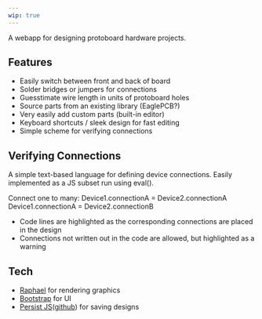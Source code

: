 ```yaml
---
wip: true
---
```

A webapp for designing protoboard hardware projects.

Features
--------

* Easily switch between front and back of board
* Solder bridges or jumpers for connections
* Guesstimate wire length in units of protoboard holes
* Source parts from an existing library (EaglePCB?)
* Very easily add custom parts (built-in editor)
* Keyboard shortcuts / sleek design for fast editing
* Simple scheme for verifying connections

Verifying Connections
---------------------

A simple text-based language for defining device connections. Easily implemented as a JS subset run using eval().

Connect one to many:
	Device1.connectionA = Device2.connectionA 
	Device1.connectionA = Device2.connectionB
	
* Code lines are highlighted as the corresponding connections are placed in the design
* Connections not written out in the code are allowed, but highlighted as a warning

Tech
----

* [Raphael](http://raphaeljs.com/) for rendering graphics
* [Bootstrap](http://getbootstrap.com/) for UI
* [Persist JS](http://pablotron.org/?cid=1557)([github](https://github.com/jeremydurham/persist-js)) for saving designs
